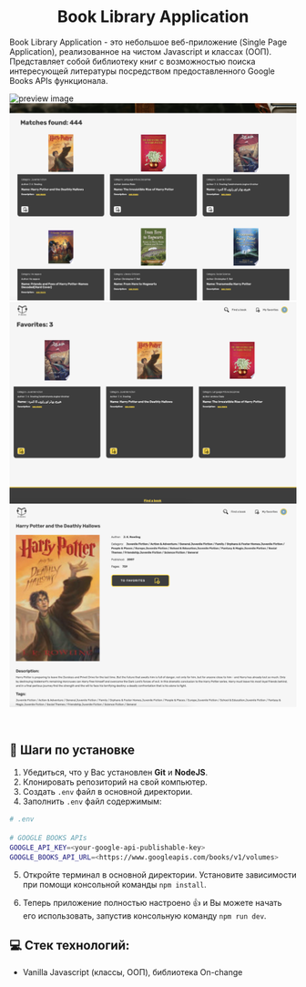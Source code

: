 <h1 align="center" id="title">Book Library Application</h1>

<p id="description">Book Library Application - это небольшое веб-приложение (Single Page Application), реализованное на чистом Javascript и классах (ООП).
Представляет собой библиотеку книг с возможностью поиска интересующей литературы посредством предоставленного Google Books APIs функционала.
</p>

![preview image](./static/git-imgs/MainPage.png)
![preview image](./static/git-imgs/SearchInfo.png)
![preview image](./static/git-imgs/Favorites.png)
![preview image](./static/git-imgs/BookDetails.png)

<br />

## :toolbox: Шаги по установке

1. Убедиться, что у Вас установлен **Git** и **NodeJS**.
2. Клонировать репозиторий на свой компьютер.
3. Создать `.env` файл в основной директории.
4. Заполнить `.env` файл содержимым:

```bash
# .env

# GOOGLE BOOKS APIs
GOOGLE_API_KEY=<your-google-api-publishable-key>
GOOGLE_BOOKS_API_URL=<https://www.googleapis.com/books/v1/volumes>

```

5. Откройте терминал в основной директории. Установите зависимости при помощи консольной команды `npm install`.

6. Теперь приложение полностью настроено 👍 и Вы можете начать его использовать, запустив консольную команду `npm run dev`.

<h2>💻 Стек технологий:</h2>

<ul>
    <li>Vanilla Javascript (классы, ООП), библиотека Оn-change</li>
</ul>
